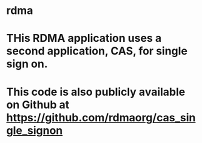# rdma

# THis RDMA application uses a second application, CAS, for single sign on.
# This code is also publicly available on Github at  https://github.com/rdmaorg/cas_single_signon
